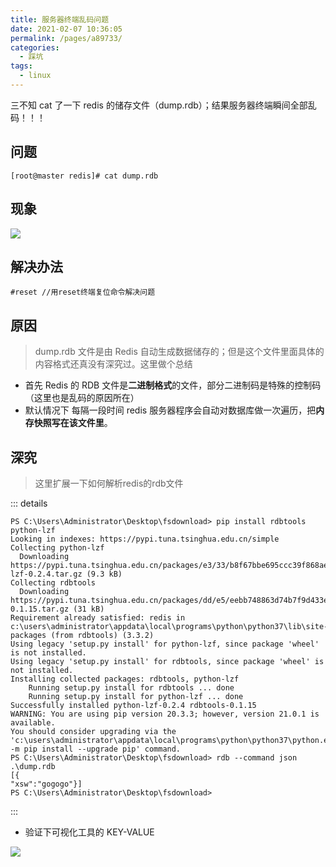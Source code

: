 ```yaml
---
title: 服务器终端乱码问题
date: 2021-02-07 10:36:05
permalink: /pages/a89733/
categories:
  - 踩坑
tags:
  - linux
---
```


三不知 cat 了一下 redis 的储存文件（dump.rdb）；结果服务器终端瞬间全部乱码！！！

<!-- more -->

## 问题
```shell
[root@master redis]# cat dump.rdb 
```

## 现象
![](https://cdn.jsdelivr.net/gh/summerking1/image@main/0207-1.png)

## 解决办法
```shell
#reset //用reset终端复位命令解决问题
```

## 原因

>  dump.rdb 文件是由 Redis 自动生成数据储存的；但是这个文件里面具体的内容格式还真没有深究过。这里做个总结

- 首先 Redis 的 RDB 文件是**二进制格式**的文件，部分二进制码是特殊的控制码（这里也是乱码的原因所在）
- 默认情况下 每隔一段时间 redis 服务器程序会自动对数据库做一次遍历，把**内存快照写在该文件里**。

## 深究

> 这里扩展一下如何解析redis的rdb文件

::: details
```shell
PS C:\Users\Administrator\Desktop\fsdownload> pip install rdbtools python-lzf
Looking in indexes: https://pypi.tuna.tsinghua.edu.cn/simple
Collecting python-lzf
  Downloading https://pypi.tuna.tsinghua.edu.cn/packages/e3/33/b8f67bbe695ccc39f868ae55378993a7bde1357a0567803a80467c8ce1a4/python-lzf-0.2.4.tar.gz (9.3 kB)
Collecting rdbtools
  Downloading https://pypi.tuna.tsinghua.edu.cn/packages/dd/e5/eebb748863d74b7f9d433e359b874d97e830e9d1b3e3d876b91b5cba6b9d/rdbtools-0.1.15.tar.gz (31 kB)
Requirement already satisfied: redis in c:\users\administrator\appdata\local\programs\python\python37\lib\site-packages (from rdbtools) (3.3.2)
Using legacy 'setup.py install' for python-lzf, since package 'wheel' is not installed.
Using legacy 'setup.py install' for rdbtools, since package 'wheel' is not installed.
Installing collected packages: rdbtools, python-lzf
    Running setup.py install for rdbtools ... done
    Running setup.py install for python-lzf ... done
Successfully installed python-lzf-0.2.4 rdbtools-0.1.15
WARNING: You are using pip version 20.3.3; however, version 21.0.1 is available.
You should consider upgrading via the 'c:\users\administrator\appdata\local\programs\python\python37\python.exe -m pip install --upgrade pip' command.
PS C:\Users\Administrator\Desktop\fsdownload> rdb --command json .\dump.rdb
[{
"xsw":"gogogo"}]
PS C:\Users\Administrator\Desktop\fsdownload>
```
:::

- 验证下可视化工具的 KEY-VALUE
  
![](https://cdn.jsdelivr.net/gh/summerking1/image@main/0207-2.png)